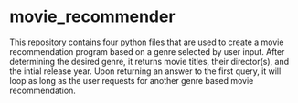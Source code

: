 # movie_recommender

This repository contains four python files that are used to create
a movie recommendation program based on a genre selected by user input.
After determining the desired genre, it returns movie titles, their director(s),
and the intial release year. Upon returning an answer to the first query, it 
will loop as long as the user requests for another genre based movie recommendation.
